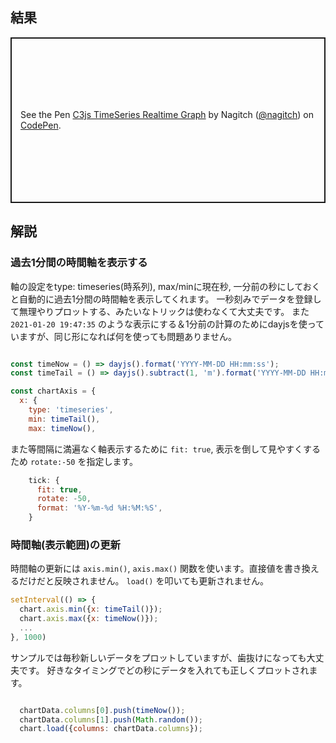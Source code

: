 ## 結果

<p class="codepen" data-height="265" data-theme-id="light" data-default-tab="js,result" data-user="nagitch" data-slug-hash="rNMrXNw" style="height: 265px; box-sizing: border-box; display: flex; align-items: center; justify-content: center; border: 2px solid; margin: 1em 0; padding: 1em;" data-pen-title="C3js TimeSeries Realtime Graph">
  <span>See the Pen <a href="https://codepen.io/nagitch/pen/rNMrXNw">
  C3js TimeSeries Realtime Graph</a> by Nagitch (<a href="https://codepen.io/nagitch">@nagitch</a>)
  on <a href="https://codepen.io">CodePen</a>.</span>
</p>
<script async src="https://production-assets.codepen.io/assets/embed/ei.js"></script>


## 解説

### 過去1分間の時間軸を表示する

軸の設定をtype: timeseries(時系列), max/minに現在秒, 一分前の秒にしておくと自動的に過去1分間の時間軸を表示してくれます。
一秒刻みでデータを登録して無理やりプロットする、みたいなトリックは使わなくて大丈夫です。
また `2021-01-20 19:47:35` のような表示にする＆1分前の計算のためにdayjsを使っていますが、同じ形になれば何を使っても問題ありません。

```js

const timeNow = () => dayjs().format('YYYY-MM-DD HH:mm:ss');
const timeTail = () => dayjs().subtract(1, 'm').format('YYYY-MM-DD HH:mm:ss');

const chartAxis = {
  x: {
    type: 'timeseries',
    min: timeTail(),
    max: timeNow(),
```

また等間隔に満遍なく軸表示するために `fit: true`, 表示を倒して見やすくするため `rotate:-50` を指定します。

```js
    tick: {
      fit: true,
      rotate: -50,
      format: '%Y-%m-%d %H:%M:%S',
    }
```

### 時間軸(表示範囲)の更新

時間軸の更新には `axis.min()`, `axis.max()` 関数を使います。直接値を書き換えるだけだと反映されません。 `load()` を叩いても更新されません。

```js
setInterval(() => {
  chart.axis.min({x: timeTail()});
  chart.axis.max({x: timeNow()});
  ...
}, 1000)
```

サンプルでは毎秒新しいデータをプロットしていますが、歯抜けになっても大丈夫です。
好きなタイミングでどの秒にデータを入れても正しくプロットされます。

```js

  chartData.columns[0].push(timeNow());
  chartData.columns[1].push(Math.random());
  chart.load({columns: chartData.columns});
```
